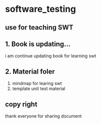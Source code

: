 # software_testing
## use for teaching SWT

## 1. Book is updating...

i am continue updating book for learning swt
## 2. Material foler 
1. mindmap for learing swt
2. template unit test 
material


## copy right
thank everyone for sharing document

